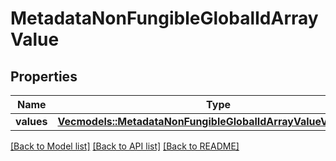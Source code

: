 # MetadataNonFungibleGlobalIdArrayValue

## Properties

Name | Type | Description | Notes
------------ | ------------- | ------------- | -------------
**values** | [**Vec<models::MetadataNonFungibleGlobalIdArrayValueValuesInner>**](MetadataNonFungibleGlobalIdArrayValue_values_inner.md) |  | 

[[Back to Model list]](../README.md#documentation-for-models) [[Back to API list]](../README.md#documentation-for-api-endpoints) [[Back to README]](../README.md)


